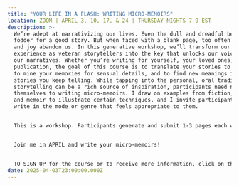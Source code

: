```yaml
---
title: "YOUR LIFE IN A FLASH: WRITING MICRO-MEMOIRS"
location: ZOOM | APRIL 3, 10, 17, & 24 | THURSDAY NIGHTS 7-9 EST
description: >-
  We’re adept at narrativizing our lives. Even the dull and dreadful become
  fodder for a good story. But when faced with a blank page, too often our skill
  and joy abandon us. In this generative workshop, we’ll transform our rich
  experience as veteran storytellers into the key that unlocks our voices and
  our narratives. Whether you’re writing for yourself, your loved ones, or for
  publication, the goal of this course is to translate your stories to the page,
  to mine your memories for sensual details, and to find new meanings in the
  stories you keep telling. While tapping into the personal, oral tradition of
  storytelling can be a rich source of inspiration, participants need not limit
  themselves to writing micro-memoirs. I draw on examples from fiction, poetry,
  and memoir to illustrate certain techniques, and I invite participants to
  write in the mode or genre that feels appropriate to them.


  This is a workshop. Participants generate and submit 1-3 pages each week, and receive written feedback from me. This class is ideal for writers who wish to commit to and develop a consistent writing practice, but need accountability and community to support those efforts. The course is $300 for the month and will meet over Zoom. I offer sliding scale, too, if cost is an inhibiting factor.


  Join me in APRIL and write your micro-memoirs! 


  TO SIGN UP for the course or to receive more information, click on the CONTACT section of this website and drop me a note.
date: 2025-04-03T23:00:00.000Z
---
```


